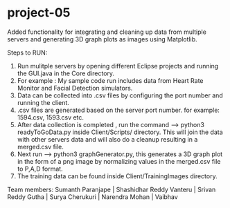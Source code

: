 # project-05
Added functionality for integrating and cleaning up data from multiple servers and generating 3D graph plots as images using Matplotlib.

Steps to RUN:
1) Run mulitple servers by opening different Eclipse projects and running the GUI.java in the Core directory.
2) For example : My sample code run includes data from Heart Rate Monitor and Facial Detection simulators.
3) Data can be collected into .csv files by configuring the port number and running the client.
4) .csv files are generated based on the server port number. for example: 1594.csv, 1593.csv etc.
5) After data collection is completed , run the command --> python3 readyToGoData.py inside Client/Scripts/ directory. This  will join the data with other servers data and will also do a cleanup resulting in a merged.csv file.
6) Next run --> python3 graphGenerator.py,  this generates a 3D graph plot in the form of a png image by normalizing values in the merged.csv file to P,A,D format.
7) The training data can be found inside Client/TrainingImages directory.

Team members: Sumanth Paranjape | Shashidhar Reddy Vanteru | Srivan Reddy Gutha | Surya Cherukuri | Narendra Mohan | Vaibhav 
